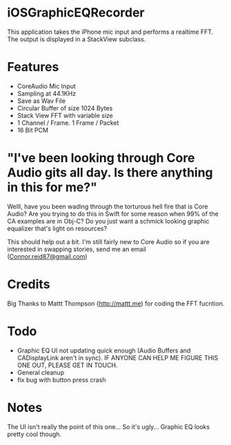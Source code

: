 # iOSGraphicEQRecorder
This application takes the iPhone mic input and performs a realtime FFT.  The output is displayed in a StackView subclass.

# Features
 * CoreAudio Mic Input
 * Sampling at 44.1KHz 
 * Save as Wav File
 * Circular Buffer of size 1024 Bytes
 * Stack View FFT with variable size
 * 1 Channel / Frame. 1 Frame / Packet
 * 16 Bit PCM
 
#  "I've been looking through Core Audio gits all day.  Is there anything  in this for me?"
Welll,  have you been wading through the torturous hell fire that is Core Audio?
Are you trying to do this in Swift for some reason when 99% of the CA examples are in Obj-C?
Do you just want a schmick looking graphic equalizer that's light on resources?

This should help out a bit.  I'm still fairly new to Core Audio so if you are interested in swapping stories, send me an email (Connor.reid87@gmail.com)

# Credits
Big Thanks to Mattt Thompson (http://mattt.me) for coding the FFT fucntion.

# Todo
* Graphic EQ UI not updating quick enough (Audio Buffers and CADisplayLink aren't in sync).  IF ANYONE CAN HELP ME FIGURE THIS ONE OUT, PLEASE GET IN TOUCH.
* General cleanup
* fix bug with button press crash

# Notes
The UI isn't really the point of this one...  So it's ugly...  Graphic EQ looks pretty cool though.
